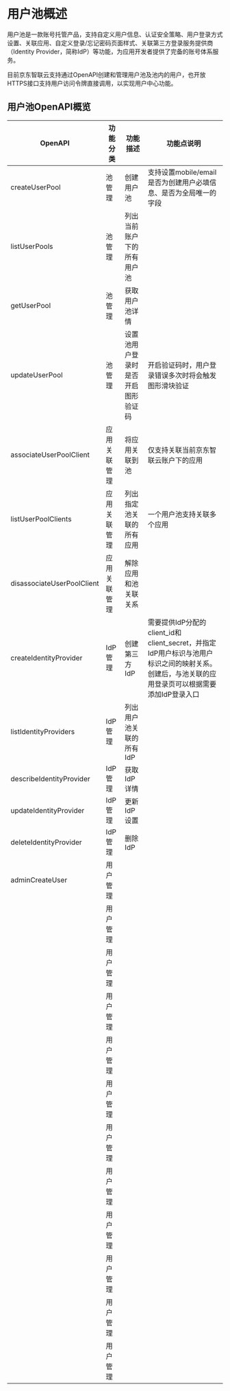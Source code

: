 # 用户池概述

用户池是一款账号托管产品，支持自定义用户信息、认证安全策略、用户登录方式设置、关联应用、自定义登录/忘记密码页面样式、关联第三方登录服务提供商（Identity Provider，简称IdP）等功能，为应用开发者提供了完备的账号体系服务。

目前京东智联云支持通过OpenAPI创建和管理用户池及池内的用户，也开放HTTPS接口支持用户访问令牌直接调用，以实现用户中心功能。

## 用户池OpenAPI概览

| OpenAPI | 功能分类 | 功能描述 | 功能点说明 |
| ------- | ------- | ------- | -------- |
| createUserPool | 池管理 | 创建用户池 | 支持设置mobile/email是否为创建用户必填信息、是否为全局唯一的字段 |
| listUserPools | 池管理 | 列出当前账户下的所有用户池 | |
| getUserPool | 池管理 | 获取用户池详情 | |
| updateUserPool | 池管理 | 设置池用户登录时是否开启图形验证码 | 开启验证码时，用户登录错误多次时将会触发图形滑块验证 |
| associateUserPoolClient | 应用关联管理 | 将应用关联到池 | 仅支持关联当前京东智联云账户下的应用 |
| listUserPoolClients | 应用关联管理 | 列出指定池关联的所有应用 | 一个用户池支持关联多个应用 |
| disassociateUserPoolClient | 应用关联管理 | 解除应用和池关联关系 | |
| createIdentityProvider | IdP管理 | 创建第三方IdP | 需要提供IdP分配的client_id和client_secret，并指定IdP用户标识与池用户标识之间的映射关系。创建后，与池关联的应用登录页可以根据需要添加IdP登录入口 | |
| listIdentityProviders | IdP管理 | 列出用户池关联的所有IdP | |
| describeIdentityProvider | IdP管理 | 获取IdP详情 | |
| updateIdentityProvider | IdP管理 | 更新IdP设置 | |
| deleteIdentityProvider | IdP管理 | 删除IdP | |
| adminCreateUser | 用户管理 | 
|  | 用户管理 | 
|  | 用户管理 | 
|  | 用户管理 | 
|  | 用户管理 | 
|  | 用户管理 | 
|  | 用户管理 | 
|  | 用户管理 | 
|  | 用户管理 | 
|  | 用户管理 | 
|  | 用户管理 | 
|  | 用户管理 | 


